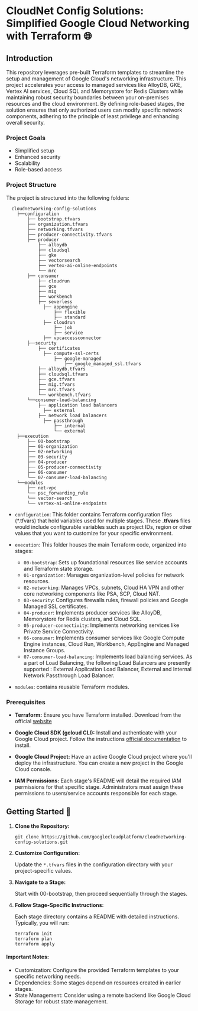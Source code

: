 # CloudNet Config Solutions: Simplified Google Cloud Networking with Terraform 🌐

## Introduction

This repository leverages pre-built Terraform templates to streamline the setup and management of Google Cloud's networking infrastructure. This project accelerates your access to managed services like AlloyDB, GKE, Vertex AI services, Cloud SQL and Memorystore for Redis Clusters while maintaining robust security boundaries between your on-premises resources and the cloud environment. By defining role-based stages, the solution ensures that only authorized users can modify specific network components, adhering to the principle of least privilege and enhancing overall security.

### Project Goals

* Simplified setup
* Enhanced security
* Scalability
* Role-based access

### Project Structure
The project is structured into the following folders:

  ```
    cloudnetworking-config-solutions
      ├──configuration
          ├── bootstrap.tfvars
          ├── organization.tfvars
          ├── networking.tfvars
          ├── producer-connectivity.tfvars
          ├── producer
              ├── alloydb
              ├── cloudsql
              ├── gke
              ├── vectorsearch
              ├── vertex-ai-online-endpoints
              └── mrc
          ├── consumer
              ├── cloudrun
              ├── gce
              ├── mig
              ├── workbench
              ├── severless
                ├── appengine
                    ├── flexible
                    ├── standard
                ├── cloudrun
                    ├── job
                    ├── service
                ├── vpcaccessconnector
          ├──security
              ├── certificates
                ├── compute-ssl-certs
                    ├── google-managed
                        ├── google_managed_ssl.tfvars
              ├── alloydb.tfvars
              ├── cloudsql.tfvars
              ├── gce.tfvars
              ├── mig.tfvars
              ├── mrc.tfvars
              └── workbench.tfvars
          └──consumer-load-balancing
              ├── application load balancers
                ├── external
              ├── network load balancers
                ├── passthrough
                    ├── internal
                    └── external
      ├──execution
          ├── 00-bootstrap
          ├── 01-organization
          ├── 02-networking
          ├── 03-security
          ├── 04-producer
          ├── 05-producer-connectivity
          ├── 06-consumer
          └── 07-consumer-load-balancing
      └──modules
          ├── net-vpc
          └── psc_forwarding_rule
          └── vector-search
          └── vertex-ai-online-endpoints
  ```
* `configuration`: This folder contains Terraform configuration files (*.tfvars) that hold variables used for multiple stages. These **.tfvars** files would include configurable variables such as project IDs, region or other values that you want to customize for your specific environment.

* `execution`: This folder houses the main Terraform code, organized into stages:

  * `00-bootstrap`: Sets up foundational resources like service accounts and Terraform state storage.
  * `01-organization`:  Manages organization-level policies for network resources.
  * `02-networking`: Manages VPCs, subnets, Cloud HA VPN and other core networking components like PSA, SCP, Cloud NAT.
  * `03-security`:  Configures firewalls rules, firewall policies and Google Managed SSL certificates.
  * `04-producer`: Implements producer services like AlloyDB, Memorystore for Redis clusters, and Cloud SQL.
  * `05-producer-connectivity`: Implements networking services like Private Service Connectivity.
  * `06-consumer`: Implements consumer services like Google Compute Engine instances, Cloud Run, Workbench, AppEngine and Managed Instance Groups.
  * `07-consumer-load-balancing`: Implements load balancing services. As a part of Load Balancing, the following Load Balancers are presently supported : External Application Load Balancer, External and Internal Network Passthrough Load Balancer.

* `modules`: contains reusable Terraform modules.


### Prerequisites

* **Terraform:** Ensure you have Terraform installed. Download from the official [website](https://www.terraform.io/downloads.html)

* **Google Cloud SDK (gcloud CLI):** Install and authenticate with your Google Cloud project. Follow the instructions [official documentation](https://cloud.google.com/sdk/docs/install) to install.

* **Google Cloud Project:** Have an active Google Cloud project where you'll deploy the infrastructure. You can create a new project in the Google Cloud console.

* **IAM Permissions:** Each stage's README will detail the required IAM permissions for that specific stage. Administrators must assign these permissions to users/service accounts responsible for each stage.

## Getting Started 🚀

1. **Clone the Repository:**

    ```
    git clone https://github.com/googlecloudplatform/cloudnetworking-config-solutions.git
    ```

2. **Customize Configuration:**

    Update the `*.tfvars` files in the configuration directory with your project-specific values.

3. **Navigate to a Stage:**

    Start with 00-bootstrap, then proceed sequentially through the stages.

4. **Follow Stage-Specific Instructions:**

    Each stage directory contains a README with detailed instructions. Typically, you will run:

    ```
    terraform init
    terraform plan
    terraform apply
    ```

#### Important Notes:

* Customization: Configure the provided Terraform templates to your specific networking needs.
* Dependencies: Some stages depend on resources created in earlier stages.
* State Management: Consider using a remote backend like Google Cloud Storage for robust state management.
